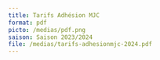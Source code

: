 ```yaml
---
title: Tarifs Adhésion MJC
format: pdf
picto: /medias/pdf.png
saison: Saison 2023/2024
file: /medias/tarifs-adhesionmjc-2024.pdf
---
```


